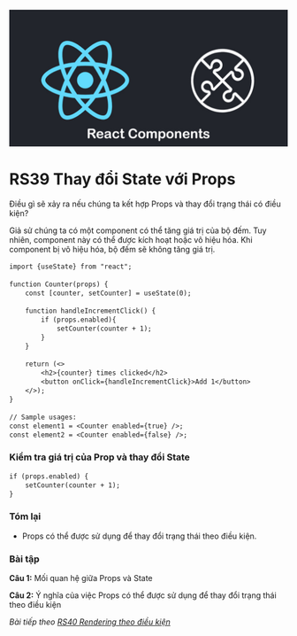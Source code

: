 
![Create-HTML-1](images/components.jpg) 

# RS39 Thay đổi State với Props

Điều gì sẽ xảy ra nếu chúng ta kết hợp Props và thay đổi trạng thái có điều kiện?

Giả sử chúng ta có một component có thể tăng giá trị của bộ đếm. Tuy nhiên, component này có thể được kích hoạt hoặc vô hiệu hóa. Khi component bị vô hiệu hóa, bộ đếm sẽ không tăng giá trị.

```
import {useState} from "react";

function Counter(props) {
    const [counter, setCounter] = useState(0);

    function handleIncrementClick() {
        if (props.enabled){
            setCounter(counter + 1);
        }
    }

    return (<>
        <h2>{counter} times clicked</h2>
        <button onClick={handleIncrementClick}>Add 1</button>
    </>);
}

// Sample usages:
const element1 = <Counter enabled={true} />;
const element2 = <Counter enabled={false} />;
```

### Kiểm tra giá trị của Prop và thay đổi State

```
if (props.enabled) {
    setCounter(counter + 1);
}
```

### Tóm lại

- Props có thể được sử dụng để thay đổi trạng thái theo điều kiện.

### Bài tập

**Câu 1:** Mối quan hệ giữa Props và State

**Câu 2:** Ý nghĩa của việc Props có thể được sử dụng để thay đổi trạng thái theo điều kiện


*Bài tiếp theo [RS40 Rendering theo điều kiện](/lesson/session/session_040_rendering.md)*